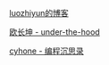 [luozhiyun的博客](https://www.cnblogs.com/luozhiyun/)

[欧长坤 - under-the-hood](https://golang.design/under-the-hood//zh-cn/part2runtime/ch06sched/timer/)

[cyhone - 编程沉思录](https://www.cyhone.com/)

